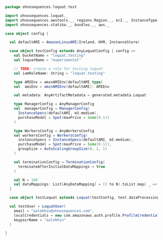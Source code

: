 
```scala
package ohnosequences.loquat.test

import ohnosequences.loquat._
import ohnosequences.awstools._, regions.Region._, ec2._, InstanceType._, autoscaling._
import ohnosequences.statika._, bundles._, aws._

case object config {

  val defaultAMI = AmazonLinuxAMI(Ireland, HVM, InstanceStore)

  case object testConfig extends AnyLoquatConfig { config =>
    val bucketName = "loquat.testing"
    val loquatName = "experimental"

    // TODO: create a role for testing loquat
    val iamRoleName: String = "loquat.testing"

    type AMIEnv = amznAMIEnv[defaultAMI.type]
    val  amiEnv = amznAMIEnv(defaultAMI): AMIEnv

    val metadata: AnyArtifactMetadata = generated.metadata.Loquat

    type ManagerConfig = AnyManagerConfig
    val  managerConfig = ManagerConfig(
      InstanceSpecs(defaultAMI, m3.medium),
      purchaseModel = Spot(maxPrice = Some(0.1))
    )

    type WorkersConfig = AnyWorkersConfig
    val workersConfig = WorkersConfig(
      instanceSpecs = InstanceSpecs(defaultAMI, m3.medium),
      purchaseModel = Spot(maxPrice = Some(0.1)),
      groupSize = AutoScalingGroupSize(0, 1, 1)
    )

    val terminationConfig = TerminationConfig(
      terminateAfterInitialDataMappings = true
    )

    val N = 100
    val dataMappings: List[AnyDataMapping] = (1 to N).toList.map{ _ => test.dataMappings.dataMapping }
  }

  case object testLoquat extends Loquat(testConfig, test.dataProcessing.processingBundle)

  val testUser = LoquatUser(
    email = "aalekhin@ohnosequences.com",
    localCredentials = new com.amazonaws.auth.profile.ProfileCredentialsProvider("default"),
    keypairName = "aalekhin"
  )

}

```




[main/scala/ohnosequences/loquat/configs.scala]: ../../../../../main/scala/ohnosequences/loquat/configs.scala.md
[main/scala/ohnosequences/loquat/dataMappings.scala]: ../../../../../main/scala/ohnosequences/loquat/dataMappings.scala.md
[main/scala/ohnosequences/loquat/dataProcessing.scala]: ../../../../../main/scala/ohnosequences/loquat/dataProcessing.scala.md
[main/scala/ohnosequences/loquat/logger.scala]: ../../../../../main/scala/ohnosequences/loquat/logger.scala.md
[main/scala/ohnosequences/loquat/loquats.scala]: ../../../../../main/scala/ohnosequences/loquat/loquats.scala.md
[main/scala/ohnosequences/loquat/manager.scala]: ../../../../../main/scala/ohnosequences/loquat/manager.scala.md
[main/scala/ohnosequences/loquat/terminator.scala]: ../../../../../main/scala/ohnosequences/loquat/terminator.scala.md
[main/scala/ohnosequences/loquat/utils.scala]: ../../../../../main/scala/ohnosequences/loquat/utils.scala.md
[main/scala/ohnosequences/loquat/worker.scala]: ../../../../../main/scala/ohnosequences/loquat/worker.scala.md
[test/scala/ohnosequences/loquat/test/config.scala]: config.scala.md
[test/scala/ohnosequences/loquat/test/data.scala]: data.scala.md
[test/scala/ohnosequences/loquat/test/dataMappings.scala]: dataMappings.scala.md
[test/scala/ohnosequences/loquat/test/dataProcessing.scala]: dataProcessing.scala.md
[test/scala/ohnosequences/loquat/test/md5.scala]: md5.scala.md